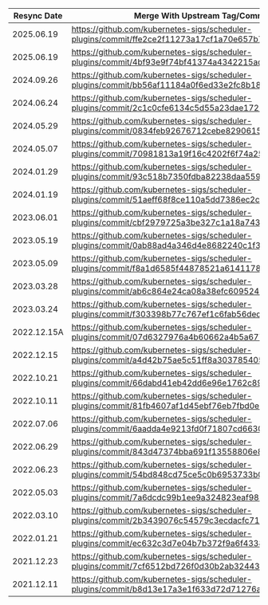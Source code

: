 | Resync Date | Merge With Upstream Tag/Commit                                                                       | Author      |
|-------------|------------------------------------------------------------------------------------------------------|-------------|
| 2025.06.19  | https://github.com/kubernetes-sigs/scheduler-plugins/commit/ffe2ce2f11273a17cf1a70e657b77ee03ac2f270 | shajmakh    | cherry-pick
| 2025.06.19  | https://github.com/kubernetes-sigs/scheduler-plugins/commit/4bf93e9f74bf41374a4342215ac88116b91c760a | shajmakh    | cherry-pick
| 2024.09.26  | https://github.com/kubernetes-sigs/scheduler-plugins/commit/bb56af11184a0f6ed33e2fc8b189a5b1ccfc60e4 | ffromani    |
| 2024.06.24  | https://github.com/kubernetes-sigs/scheduler-plugins/commit/2c1c0cfe6134c5d55a23dae1726264664a943f4b | ffromani    |
| 2024.05.29  | https://github.com/kubernetes-sigs/scheduler-plugins/commit/0834feb92676712cebe8290615ce1c47537fe078 | ffromani    |
| 2024.05.07  | https://github.com/kubernetes-sigs/scheduler-plugins/commit/70981813a19f16c4202f6f74a2525bf917b63685 | ffromani    |
| 2024.01.29  | https://github.com/kubernetes-sigs/scheduler-plugins/commit/93c518b7350fdba82238daa559cb0c11a9353e87 | ffromani    |
| 2024.01.19  | https://github.com/kubernetes-sigs/scheduler-plugins/commit/51aeff68f8ce110a5dd7386ec2cee2275c78a0c7 | ffromani    | + cherry-picks on top
| 2023.06.01  | https://github.com/kubernetes-sigs/scheduler-plugins/commit/cbf2979725a3be327c1a18a74375e06498bd3419 | ffromani    |
| 2023.05.19  | https://github.com/kubernetes-sigs/scheduler-plugins/commit/0ab88ad4a346d4e8682240c1f3817816a4298f40 | ffromani    |
| 2023.05.09  | https://github.com/kubernetes-sigs/scheduler-plugins/commit/f8a1d6585f44878521a61411788aa4d5cb0488f0 | ffromani    |
| 2023.03.28  | https://github.com/kubernetes-sigs/scheduler-plugins/commit/ab6c864e24ca08a38efc609524ce10bce8d3db3b | ffromani    |
| 2023.03.24  | https://github.com/kubernetes-sigs/scheduler-plugins/commit/f303398b77c767ef1c6fab56ded0858a5dedbdd2 | ffromani    |
| 2022.12.15A | https://github.com/kubernetes-sigs/scheduler-plugins/commit/07d6327976a4b60662a4b5a677f15dea1f343b57 | fromanirh   |
| 2022.12.15  | https://github.com/kubernetes-sigs/scheduler-plugins/commit/a4d42b75ae5c51ff8a3037854057d7ffc81ab3f6 | fromanirh   |
| 2022.10.21  | https://github.com/kubernetes-sigs/scheduler-plugins/commit/66dabd41eb42dd6e96e1762c89cf96b4eff05bdd | fromanirh   |
| 2022.10.11  | https://github.com/kubernetes-sigs/scheduler-plugins/commit/81fb4607af1d45ebf76eb7fbd0eb7ddba7abc959 | swatisehgal |
| 2022.07.06  | https://github.com/kubernetes-sigs/scheduler-plugins/commit/6aadda4e9213fd0f71807cd6630eb8e58db740fd | swatisehgal |
| 2022.06.29  | https://github.com/kubernetes-sigs/scheduler-plugins/commit/843d47374bba691f13558806e8fddb866bfb1b9e | swatisehgal |
| 2022.06.23  | https://github.com/kubernetes-sigs/scheduler-plugins/commit/54bd848cd75ce5c0b6953733b0e477c47aa356a9 | swatisehgal |
| 2022.05.03  | https://github.com/kubernetes-sigs/scheduler-plugins/commit/7a6dcdc99b1ee9a324823eaf98718cfd9e98e805 | fromanirh   |
| 2022.03.10  | https://github.com/kubernetes-sigs/scheduler-plugins/commit/2b3439076c54579c3ecdacfc71ca00a23f1e42f8 | fromanirh   |
| 2022.01.21  | https://github.com/kubernetes-sigs/scheduler-plugins/commit/ec632c3d7e04b7b372f9a6f4338b0dbc53ef3d46 | fromanirh   |
| 2021.12.23  | https://github.com/kubernetes-sigs/scheduler-plugins/commit/7cf6512bd726f0d30b2ab32443af867a0b849da8 | fromanirh   |
| 2021.12.11  | https://github.com/kubernetes-sigs/scheduler-plugins/commit/b8d13e17a3e1f633d72d71276a3da6fecf89f2e3 | Tal-or      |
